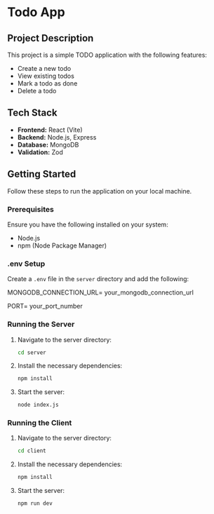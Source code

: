 # Todo App

## Project Description

This project is a simple TODO application with the following features:

- Create a new todo
- View existing todos
- Mark a todo as done
- Delete a todo

## Tech Stack

- **Frontend:** React (Vite)
- **Backend:** Node.js, Express
- **Database:** MongoDB
- **Validation:** Zod

## Getting Started

Follow these steps to run the application on your local machine.

### Prerequisites

Ensure you have the following installed on your system:
- Node.js
- npm (Node Package Manager)

### .env Setup

Create a `.env` file in the `server` directory and add the following:

MONGODB_CONNECTION_URL= your_mongodb_connection_url

PORT= your_port_number


### Running the Server

1. Navigate to the server directory:
   ```bash
   cd server
   
2. Install the necessary dependencies:
   ```bash
   npm install
   
3. Start the server:
   ```bash
   node index.js
   
### Running the Client

1. Navigate to the server directory:
   ```bash
   cd client
   
2. Install the necessary dependencies:
   ```bash
   npm install
   
3. Start the server:
   ```bash
   npm run dev
